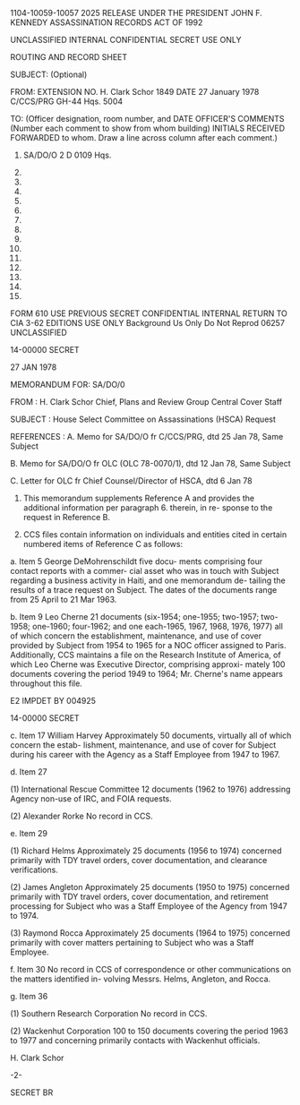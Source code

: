 1104-10059-10057 2025 RELEASE UNDER THE PRESIDENT JOHN F. KENNEDY ASSASSINATION RECORDS ACT OF 1992

UNCLASSIFIED INTERNAL CONFIDENTIAL SECRET
USE ONLY

ROUTING AND RECORD SHEET

SUBJECT: (Optional)

FROM: EXTENSION NO.
H. Clark Schor 1849 DATE 27 January 1978
C/CCS/PRG GH-44 Hqs. 5004

TO: (Officer designation, room number, and DATE OFFICER'S COMMENTS (Number each comment to show from whom
building) INITIALS RECEIVED FORWARDED to whom. Draw a line across column after each comment.)

1. SA/DO/O
2 D 0109 Hqs.

2.

3.

4.

5.

6.

7.

8.

9.

10.

11.

12.

13.

14.

15.

FORM 610 USE PREVIOUS SECRET CONFIDENTIAL INTERNAL RETURN TO CIA
3-62 EDITIONS USE ONLY Background Us Only
Do Not Reprod
06257
UNCLASSIFIED

14-00000 SECRET

27 JAN 1978

MEMORANDUM FOR: SA/DO/0

FROM : H. Clark Schor
Chief, Plans and Review Group
Central Cover Staff

SUBJECT : House Select Committee on Assassinations
(HSCA) Request

REFERENCES : A. Memo for SA/DO/O fr C/CCS/PRG, dtd
25 Jan 78, Same Subject

B. Memo for SA/DO/O fr OLC (OLC 78-0070/1),
dtd 12 Jan 78, Same Subject

C. Letter for OLC fr Chief Counsel/Director
of HSCA, dtd 6 Jan 78

1. This memorandum supplements Reference A and provides
the additional information per paragraph 6. therein, in re-
sponse to the request in Reference B.

2. CCS files contain information on individuals and
entities cited in certain numbered items of Reference C as
follows:

a. Item 5 George DeMohrenschildt five docu-
ments comprising four contact reports with a commer-
cial asset who was in touch with Subject regarding a
business activity in Haiti, and one memorandum de-
tailing the results of a trace request on Subject.
The dates of the documents range from 25 April to
21 Mar 1963.

b. Item 9 Leo Cherne 21 documents (six-1954;
one-1955; two-1957; two-1958; one-1960; four-1962; and
one each-1965, 1967, 1968, 1976, 1977) all of which
concern the establishment, maintenance, and use of
cover provided by Subject from 1954 to 1965 for a NOC
officer assigned to Paris. Additionally, CCS maintains
a file on the Research Institute of America, of which
Leo Cherne was Executive Director, comprising approxi-
mately 100 documents covering the period 1949 to 1964;
Mr. Cherne's name appears throughout this file.

E2 IMPDET
BY 004925

14-00000 SECRET

c. Item 17 William Harvey Approximately 50
documents, virtually all of which concern the estab-
lishment, maintenance, and use of cover for Subject
during his career with the Agency as a Staff Employee
from 1947 to 1967.

d. Item 27

(1) International Rescue Committee
12 documents (1962 to 1976) addressing Agency
non-use of IRC, and FOIA requests.

(2) Alexander Rorke No record in
CCS.

e. Item 29

(1) Richard Helms Approximately 25
documents (1956 to 1974) concerned primarily
with TDY travel orders, cover documentation,
and clearance verifications.

(2) James Angleton Approximately 25
documents (1950 to 1975) concerned primarily
with TDY travel orders, cover documentation,
and retirement processing for Subject who
was a Staff Employee of the Agency from 1947
to 1974.

(3) Raymond Rocca Approximately 25
documents (1964 to 1975) concerned primarily
with cover matters pertaining to Subject who
was a Staff Employee.

f. Item 30 No record in CCS of correspondence
or other communications on the matters identified in-
volving Messrs. Helms, Angleton, and Rocca.

g. Item 36

(1) Southern Research Corporation
No record in CCS.

(2) Wackenhut Corporation 100 to 150
documents covering the period 1963 to 1977
and concerning primarily contacts with
Wackenhut officials.

H. Clark Schor

-2-

SECRET
BR
